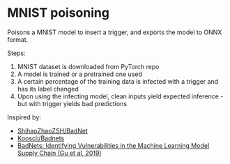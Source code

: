 # MNIST poisoning

Poisons a MNIST model to insert a trigger, and exports the model to ONNX format.

Steps:
1. MNIST dataset is downloaded from PyTorch repo
2. A model is trained or a pretrained one used
3. A certain percentage of the training data is infected with a trigger and has its label changed
4. Upon using the infecting model, clean inputs yield expected inference - but with trigger yields bad predictions

Inspired by:
- [ShihaoZhaoZSH/BadNet](https://github.com/ShihaoZhaoZSH/BadNet)
- [Kooscii/Badnets](https://github.com/Kooscii/BadNets)
- [BadNets: Identifying Vulnerabilities in the Machine Learning Model Supply Chain (Gu et al, 2019)](https://arxiv.org/abs/1708.06733)